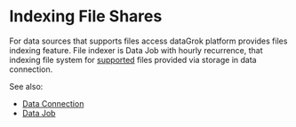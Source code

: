 <!-- TITLE: Indexing File Shares -->
<!-- SUBTITLE: -->

# Indexing File Shares

For data sources that supports files access dataGrok platform provides files indexing feature. 
File indexer is Data Job with hourly recurrence, that indexing file system for 
[supported](../access/importing-data.md#supported-file-types) files  provided via storage 
in data connection. 

See also:
* [Data Connection](data-connection.md)
* [Data Job](data-job.md)
